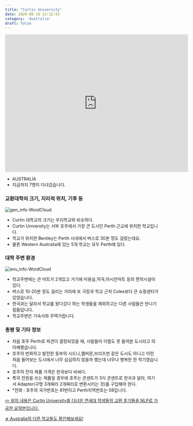 ```yaml
---
title: "Curtin University"
date: 2020-08-19 13:12:53
category: 'Australia'
draft: false
---
```


<iframe
width="600"
height="450"
frameborder="0" style="border:0"
src="https://www.google.com/maps/embed/v1/place?key=AIzaSyC9e1AME-pVmWC4hBpFdu5S4dKzyepa3HQ&q=Curtin+University&center=-32.0061951,115.8944182&zoom=14" allowfullscreen>
</iframe>

* AUSTRALIA
* 지금까지 7명이 다녀갔습니다. 

### 교환대학의 크기, 지리적 위치, 기후 등

![gen_info-WordCloud](../univ_wordclouds_okt/gen_info/AU000002_gen_info_okt.png)

* Curtin 대학교의 크기는 우리학교와 비슷하다.
* Curtin University는 서부 호주에서 가장 큰 도시인 Perth 근교에 위치한 학교입니다.
* 학교가 위치한 Bentley는 Perth 시내에서 버스로 30분 정도 걸렸는데요.
* 물론 Western Australia에 있는 5개 학교는 모두 Perth에 있다.


### 대학 주변 환경

![env_info-WordCloud](../univ_wordclouds_okt/env_info/AU000002_env_info_okt.png)

* 학교주변에는 큰 마트가 2개있고 거기에 미용실,약국,아시안마트 등의 편의시설이 있다.
* 버스로 10-20분 정도 걸리는 거리에 또 극장과 학교 근처 Coles보다 큰 쇼핑센터가 있었습니다.
* 한국과는 달라서 학교를 왔다갔다 하는 학생들을 제외하고는 다른 사람들은 만나기 힘들답니다.
* 학교주변은 기숙사와 주택가랍니다.


### 총평 및 기타 정보 
* 처음 호주 Perth로 파견이 결정되었을 때, 사람들이 이름도 못 들어본 도시라고 의아해했습니다.
* 호주의 번화하고 발전한 동부의 시드니,멜버른,브리즈번 같은 도시도 아니고 이런 처음 들어보는 도시에서 너무 심심하지 않을까 했는데 너무나 행복한 한 학기였습니다.
* 호주의 전자 제품 가격은 한국보다 비싸다.
* 특히 전원을 쓰는 제품일 경우에 호주는 콘센트가 3식 콘센트로 한국과 달라, 여기서 Adapter(구멍 3개짜리 2개짜리로 변환시키는 것)를 구입해야 한다.
* *전화 : 호주의 국가번호는 61번이고 Perth지역번호는 08입니다.


[✏️ 위의 내용은 Curtin University를 다녀온 연세대 학생들의 교환 후기들을 NLP로 가공한 요약본입니다.](http://oia.yonsei.ac.kr/partner/expReport.asp?ucode=AU000002&bgbn=A)

[✈️ Australia의 다른 학교들도 확인해보세요!](https://yonsei-exchange.netlify.app/?category=Australia)
